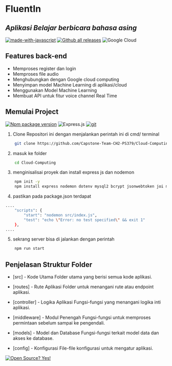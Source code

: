 # FluentIn

## _Aplikasi Belajar berbicara bahasa asing_
[![made-with-javascript](https://img.shields.io/badge/Made%20with-JavaScript-1f425f.svg)](https://www.javascript.com)
[![Github all releases](https://img.shields.io/github/downloads/Naereen/StrapDown.js/total.svg)](https://GitHub.com/Naereen/StrapDown.js/releases/)
	![Google Cloud](https://img.shields.io/badge/GoogleCloud-%234285F4.svg?style=for-the-badge&logo=google-cloud&logoColor=white)

## Features back-end
- Memproses register dan login
- Memproses file audio
- Menghubungkan dengan Google cloud computing
- Menyimpan model Machine Learning di aplikasi/cloud
- Menggunakan Model Machine Learning
- Membuat API untuk fitur voice channel Real Time


## Memulai Project
[![Npm package version](https://badgen.net/npm/v/express)](https://npmjs.com/package/express) 	![Express.js](https://img.shields.io/badge/express.js-%23404d59.svg?style=for-the-badge&logo=express&logoColor=%2361DAFB) [![git](https://badgen.net/badge/icon/git?icon=git&label)](https://git-scm.com)
1. Clone Repositori ini dengan menjalankan perintah ini di cmd/ terminal
```sh
    git clone https://github.com/Capstone-Team-CH2-PS379/Cloud-Computing.git
```
2. masuk ke folder
```sh
    cd Cloud-Computing
```
3. menginisalisai proyek dan install express js dan nodemon

```sh
    npm init -y
    npm install express nodemon dotenv mysql2 bcrypt jsonwebtoken joi multer @google-cloud/storage
```
4. pastikan pada package.json terdapat
```sh
....
    "scripts": {
        "start": "nodemon src/index.js",
        "test": "echo \"Error: no test specified\" && exit 1"
    },
....
```
5. sekrang server bisa di jalankan dengan perintah
```sh
    npm run start
```

## Penjelasan Struktur Folder
- [src] - Kode Utama
Folder utama yang berisi semua kode aplikasi.

- [routes] - Rute Aplikasi
Folder untuk menangani rute atau endpoint aplikasi.

- [controller] - Logika Aplikasi
Fungsi-fungsi yang menangani logika inti aplikasi.

- [middleware] - Modul Penengah
Fungsi-fungsi untuk memproses permintaan sebelum sampai ke pengendali.

- [models] - Model dan Database
Fungsi-fungsi terkait model data dan akses ke database.

- [config] - Konfigurasi
File-file konfigurasi untuk mengatur aplikasi.

[![Open Source? Yes!](https://badgen.net/badge/Open%20Source%20%3F/Yes%21/blue?icon=github)](https://github.com/Naereen/badges/)
